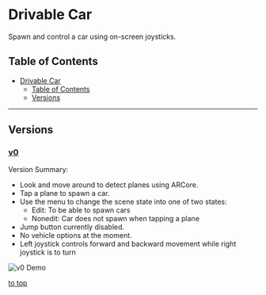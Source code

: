 # Drivable Car
Spawn and control a car using on-screen joysticks.

## Table of Contents
- [Drivable Car](#drivable-car)
    - [Table of Contents](#table-of-contents)
    - [Versions](#versions)

-----

## Versions

### [v0](docs/versions/v0/README.md)

Version Summary:

- Look and move around to detect planes using ARCore.
- Tap a plane to spawn a car.
- Use the menu to change the scene state into one of two states:
    - Edit: To be able to spawn cars
    - Nonedit: Car does not spawn when tapping a plane
- Jump button currently disabled.
- No vehicle options at the moment.
- Left joystick controls forward and backward movement while right joystick is to turn

![v0 Demo](docs/versions/v0/images/2018-10-16.gif)

[to top](#drivable-car)